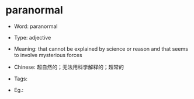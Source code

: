 # paranormal

- Word: paranormal

- Type: adjective
- Meaning: that cannot be explained by science or reason and that seems to involve mysterious forces
- Chinese: 超自然的；无法用科学解释的；超常的
- Tags: 
- Eg.: 

